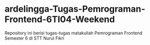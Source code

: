 # ardelingga-Tugas-Pemrograman-Frontend-6TI04-Weekend
Repository ini berisi tugas-tugas matakuliah Pemrograman Frontend Semester 6 di STT Nurul Fikri
